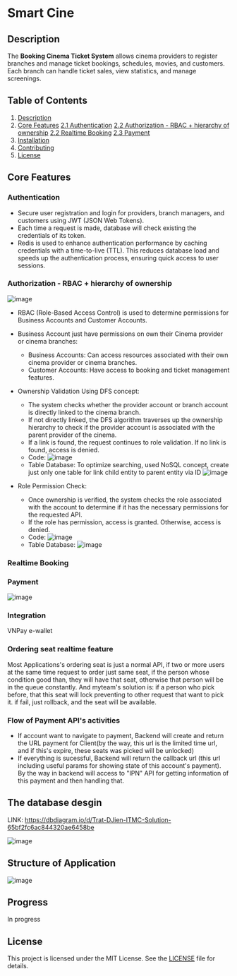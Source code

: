 # Smart Cine

## Description
The **Booking Cinema Ticket System** allows cinema providers to register branches and manage ticket bookings, schedules, movies, and customers. Each branch can handle ticket sales, view statistics, and manage screenings.

## Table of Contents
1. [Description](#description)
2. [Core Features](#core-features)
  [2.1 Authentication](#authentication)
  [2.2 Authorization - RBAC + hierarchy of ownership](#authorization--rbac-+hierarachy-of-ownership)
  [2.2 Realtime Booking](#realtime-booking)
  [2.3 Payment](#payment)
3. [Installation](#installation)
4. [Contributing](#contributing)
5. [License](#license)


## Core Features
### Authentication
- Secure user registration and login for providers, branch managers, and customers using JWT (JSON Web Tokens).
- Each time a request is made, database will check existing the credentials of its token.
- Redis is used to enhance authentication performance by caching credentials with a time-to-live (TTL). This reduces database load and speeds up the authentication process, ensuring quick access to user sessions.
### Authorization - RBAC + hierarchy of ownership
![image](https://github.com/user-attachments/assets/75a3b2e7-55c5-40ad-9556-43246b419809)
- RBAC (Role-Based Access Control) is used to determine permissions for Business Accounts and Customer Accounts.
- Business Account just have permissions on own their Cinema provider or cinema branches:
  - Business Accounts: Can access resources associated with their own cinema provider or cinema branches.
  - Customer Accounts: Have access to booking and ticket management features.
- Ownership Validation Using DFS concept:
  - The system checks whether the provider account or branch account is directly linked to the cinema branch.
  - If not directly linked, the DFS algorithm traverses up the ownership hierarchy to check if the provider account is associated with the parent provider of the cinema.
  - If a link is found, the request continues to role validation. If no link is found, access is denied.
  - Code:  ![image](https://github.com/user-attachments/assets/f323275b-73c8-4479-9297-e4068e47138c)
  - Table Database: To optimize searching, used NoSQL concept, create just only one table for link child entity to parent entity via ID ![image](https://github.com/user-attachments/assets/d260e283-be2e-448a-a00a-be2d937f338d)
 
  

- Role Permission Check:
  - Once ownership is verified, the system checks the role associated with the account to determine if it has the necessary permissions for the requested API.
  - If the role has permission, access is granted. Otherwise, access is denied.
  - Code: ![image](https://github.com/user-attachments/assets/5e631f12-2a22-4b99-a9a3-b0dfcb3107fc)
  - Table Database: ![image](https://github.com/user-attachments/assets/2fa02d9c-ed91-48a4-bab5-5f1948f42149)

  
### Realtime Booking 
### Payment 



![image](https://github.com/user-attachments/assets/75a3b2e7-55c5-40ad-9556-43246b419809)

### Integration
VNPay e-wallet
### Ordering seat realtime feature
Most Applications's ordering seat is just a normal API, if two or more users at the same time request to order just same seat, if the person whose condition good than, they will have that seat, otherwise that person will be in the queue constantly.
And myteam's solution is: if a person who pick before, that this seat will lock preventing to other request that want to pick it. if fail, just rollback, and the seat will be available.
### Flow of Payment API's activities
- If account want to navigate to payment, Backend will create and return the URL payment for Client(by the way, this url is the limited time url, and if this's expire, these seats was picked will be unlocked)
- If everything is sucessful, Backend will return the callback url (this url including useful params for showing state of this account's payment). By the way in backend will access to "IPN" API for getting information of this payment and then handling that.

## The database desgin 
LINK: https://dbdiagram.io/d/Trat-DJien-ITMC-Solution-65bf2fc6ac844320ae6458be

![image](https://github.com/user-attachments/assets/c3207c23-4d83-434e-91fb-88bad935f754)
## Structure of Application
![image](https://github.com/realtime-cinema/CinemaManagement/assets/90248665/e361de87-dad8-4714-8981-593d135c5969)

## Progress
In progress 

## License 
This project is licensed under the MIT License. See the [LICENSE](./LICENSE) file for details.
